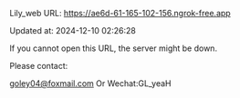 Lily_web URL: https://ae6d-61-165-102-156.ngrok-free.app

Updated at: 2024-12-10 02:26:28

If you cannot open this URL, the server might be down.

Please contact: 

goley04@foxmail.com Or Wechat:GL_yeaH